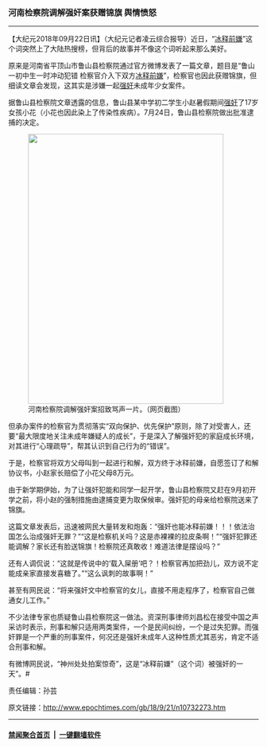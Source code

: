 ### 河南检察院调解强奸案获赠锦旗 舆情愤怒
------------------------

<p>【大纪元2018年09月22日讯】（大纪元记者凌云综合报导）近日，“<a href="http://www.epochtimes.com/gb/tag/%E5%86%B0%E9%87%8A%E5%89%8D%E5%AB%8C.html">冰释前嫌</a>”这个词突然上了大陆热搜榜，但背后的故事并不像这个词听起来那么美好。</p>
<p>原来是河南省平顶山市鲁山县检察院通过官方微博发表了一篇文章，题目是“鲁山一初中生一时冲动犯错 检察官介入下双方<a href="http://www.epochtimes.com/gb/tag/%E5%86%B0%E9%87%8A%E5%89%8D%E5%AB%8C.html">冰释前嫌</a>”，检察官也因此获赠锦旗，但细读文章会发现，这其实是涉嫌一起<a href="http://www.epochtimes.com/gb/tag/%E5%BC%BA%E5%A5%B8.html">强奸</a>未成年少女案件。</p>
<p>据鲁山县检察院文章透露的信息，鲁山县某中学初二学生小赵暑假期间<a href="http://www.epochtimes.com/gb/tag/%E5%BC%BA%E5%A5%B8.html">强奸</a>了17岁女孩小花（小花也因此染上了传染性疾病）。7月24日，鲁山县检察院做出批准逮捕的决定。</p>
<figure id="attachment_10732300" style="width: 393px" class="wp-caption aligncenter"><a href="http://i.epochtimes.com/assets/uploads/2018/09/BaGB-hhuhism6016389-1.jpg"><img class=" wp-image-10732300" src="http://i.epochtimes.com/assets/uploads/2018/09/BaGB-hhuhism6016389-1.jpg" alt="" width="393" height="543" /></a><figcaption class="wp-caption-text">河南检察院调解强奸案招致骂声一片。（网页截图）</figcaption></figure>
<p>但承办案件的检察官为贯彻落实“双向保护、优先保护”原则，除了对受害人，还要“最大限度地关注未成年嫌疑人的成长”，于是深入了解强奸犯的家庭成长环境，对其进行“心理疏导”，帮其认识到自己行为的“错误”。<span class="Apple-converted-space"> </span></p>
<p>于是，检察官将双方父母叫到一起进行和解，双方终于冰释前嫌，自愿签订了和解协议书，小赵家长赔偿了小花父母8万元。</p>
<p>由于新学期伊始，为了让强奸犯能和同学一起开学，鲁山县检察院又赶在9月初开学之前，将小赵的强制措施由逮捕变更为取保候审。强奸犯的母亲给检察院送来了锦旗。</p>
<p>这篇文章发表后，迅速被网民大量转发和炮轰：“强奸也能冰释前嫌！！！依法治国怎么治成强奸无罪？”“这是检察机关吗？这是赤裸裸的拉皮条啊！”“强奸犯罪还能调解？家长还有脸送锦旗！检察院还真敢收！难道法律是摆设吗？”</p>
<p>还有人调侃说：“这就是传说中的‘载入屎册’吧？！检察官再加把劲儿，双方说不定能成亲家直接发喜糖了。”“这么讽刺的故事啊！”</p>
<p>甚至有网民说：“将来强奸文中检察官的女儿，直接不用走程序了，检察官自己做通女儿工作。”</p>
<p>不少法律专家也质疑鲁山县检察院这一做法。资深刑事律师刘昌松在接受中国之声采访时表示，刑事和解只适用两类案件，一个是民间纠纷，一个是过失犯罪。而强奸罪是一个严重的刑事案件，何况还是强奸未成年人这种性质尤其恶劣，肯定不适合刑事和解。</p>
<p>有微博网民说，“神州处处拍案惊奇”，这是“冰释前嫌”（这个词）被强奸的一天”。#</p>
<p>责任编辑：孙芸</p>

原文链接：http://www.epochtimes.com/gb/18/9/21/n10732273.htm


------------------------
#### [禁闻聚合首页](https://github.com/gfw-breaker/banned-news/blob/master/README.md) &nbsp;|&nbsp;  [一键翻墙软件](https://github.com/gfw-breaker/nogfw/blob/master/README.md)